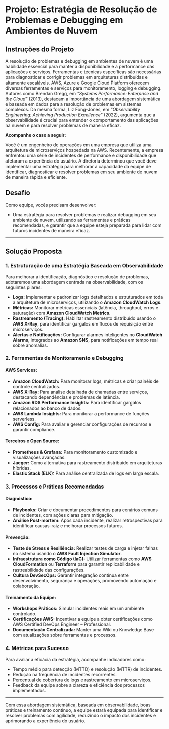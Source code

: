 # Projeto: Estratégia de Resolução de Problemas e Debugging em Ambientes de Nuvem

## **Instruções do Projeto**
A resolução de problemas e debugging em ambientes de nuvem é uma habilidade essencial para manter a disponibilidade e a performance das aplicações e serviços. Ferramentas e técnicas específicas são necessárias para diagnosticar e corrigir problemas em arquiteturas distribuídas e altamente escaláveis. AWS, Azure e Google Cloud Platform oferecem diversas ferramentas e serviços para monitoramento, logging e debugging. Autores como Brendan Gregg, em *"Systems Performance: Enterprise and the Cloud"* (2013), destacam a importância de uma abordagem sistemática e baseada em dados para a resolução de problemas em sistemas complexos. Da mesma forma, Liz Fong-Jones, em *"Observability Engineering: Achieving Production Excellence"* (2022), argumenta que a observabilidade é crucial para entender o comportamento das aplicações na nuvem e para resolver problemas de maneira eficaz.

**Acompanhe o caso a seguir:**

Você é um engenheiro de operações em uma empresa que utiliza uma arquitetura de microserviços hospedada na AWS. Recentemente, a empresa enfrentou uma série de incidentes de performance e disponibilidade que afetaram a experiência do usuário. A diretoria determinou que você deve implementar uma estratégia para melhorar a capacidade da equipe de identificar, diagnosticar e resolver problemas em seu ambiente de nuvem de maneira rápida e eficiente.

## **Desafio**
Como equipe, vocês precisam desenvolver:
- Uma estratégia para resolver problemas e realizar debugging em seu ambiente de nuvem, utilizando as ferramentas e práticas recomendadas, e garantir que a equipe esteja preparada para lidar com futuros incidentes de maneira eficaz. 

---

## **Solução Proposta**

### **1. Estruturação de uma Estratégia Baseada em Observabilidade**
Para melhorar a identificação, diagnóstico e resolução de problemas, adotaremos uma abordagem centrada na observabilidade, com os seguintes pilares:
- **Logs:** Implementar e padronizar logs detalhados e estruturados em toda a arquitetura de microserviços, utilizando o **Amazon CloudWatch Logs**.
- **Métricas:** Monitorar métricas essenciais (latência, throughput, erros e saturação) com **Amazon CloudWatch Metrics**.
- **Rastreamento (Tracing):** Habilitar rastreamento distribuído usando o **AWS X-Ray**, para identificar gargalos em fluxos de requisição entre microserviços.
- **Alertas e Notificações:** Configurar alarmes inteligentes no **CloudWatch Alarms**, integrados ao **Amazon SNS**, para notificações em tempo real sobre anomalias.

### **2. Ferramentas de Monitoramento e Debugging**
#### AWS Services:
- **Amazon CloudWatch:** Para monitorar logs, métricas e criar painéis de controle centralizados.
- **AWS X-Ray:** Para análise detalhada de chamadas entre serviços, destacando dependências e problemas de latência.
- **Amazon RDS Performance Insights:** Para identificar gargalos relacionados ao banco de dados.
- **AWS Lambda Insights:** Para monitorar a performance de funções serverless.
- **AWS Config:** Para avaliar e gerenciar configurações de recursos e garantir compliance.

#### Terceiros e Open Source:
- **Prometheus & Grafana:** Para monitoramento customizado e visualizações avançadas.
- **Jaeger:** Como alternativa para rastreamento distribuído em arquiteturas híbridas.
- **Elastic Stack (ELK):** Para análise centralizada de logs em larga escala.

### **3. Processos e Práticas Recomendadas**
#### Diagnóstico:
- **Playbooks:** Criar e documentar procedimentos para cenários comuns de incidentes, com ações claras para mitigação.
- **Análise Post-mortem:** Após cada incidente, realizar retrospectivas para identificar causas-raiz e melhorar processos futuros.

#### Prevenção:
- **Teste de Stress e Resiliência:** Realizar testes de carga e injetar falhas no sistema usando o **AWS Fault Injection Simulator**.
- **Infraestrutura como Código (IaC):** Utilizar ferramentas como **AWS CloudFormation** ou **Terraform** para garantir replicabilidade e rastreabilidade das configurações.
- **Cultura DevSecOps:** Garantir integração contínua entre desenvolvimento, segurança e operações, promovendo automação e colaboração.

#### Treinamento da Equipe:
- **Workshops Práticos:** Simular incidentes reais em um ambiente controlado.
- **Certificações AWS:** Incentivar a equipe a obter certificações como AWS Certified DevOps Engineer – Professional.
- **Documentação Centralizada:** Manter uma Wiki ou Knowledge Base com atualizações sobre ferramentas e processos.

### **4. Métricas para Sucesso**
Para avaliar a eficácia da estratégia, acompanhe indicadores como:
- Tempo médio para detecção (MTTD) e resolução (MTTR) de incidentes.
- Redução na frequência de incidentes recorrentes.
- Percentual de cobertura de logs e rastreamento em microserviços.
- Feedback da equipe sobre a clareza e eficiência dos processos implementados.

---

Com essa abordagem sistemática, baseada em observabilidade, boas práticas e treinamento contínuo, a equipe estará equipada para identificar e resolver problemas com agilidade, reduzindo o impacto dos incidentes e aprimorando a experiência do usuário.
